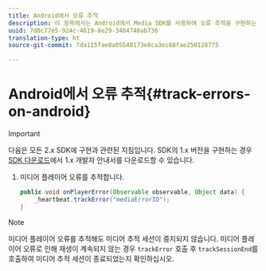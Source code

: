 ```yaml
---
title: Android에서 오류 추적
description: 이 항목에서는 Android에서 Media SDK를 사용하여 오류 추적을 구현하는 방법에 대해 설명합니다.
uuid: 7d0c77e5-924c-4619-8e29-3484748ab736
translation-type: ht
source-git-commit: 7da115fae0a05548173e8ca3ec68fae250128775

---
```



# Android에서 오류 추적{#track-errors-on-android}

>[!IMPORTANT]
>
>다음은 모든 2.x SDK에 구현과 관련된 지침입니다. SDK의 1.x 버전을 구현하는 경우 [SDK 다운로드](/help/sdk-implement/download-sdks.md)에서 1.x 개발자 안내서를 다운로드할 수 있습니다.

1. 미디어 플레이어 오류를 추적합니다.

   ```java
   public void onPlayerError(Observable observable, Object data) {  
       _heartbeat.trackError("mediaErrorID"); 
   }
   ```

>[!NOTE]
>
>미디어 플레이어 오류를 추적해도 미디어 추적 세션이 중지되지 않습니다. 미디어 플레이어 오류로 인해 재생이 계속되지 않는 경우 `trackError` 호출 후 `trackSessionEnd`를 호출하여 미디어 추적 세션이 종료되었는지 확인하십시오.

